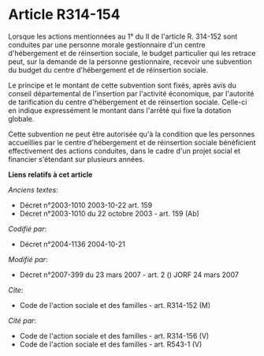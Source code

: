 # Article R314-154

Lorsque les actions mentionnées au 1° du II de l'article R. 314-152 sont conduites par une personne morale gestionnaire d'un
centre d'hébergement et de réinsertion sociale, le budget particulier qui les retrace peut, sur la demande de la personne
gestionnaire, recevoir une subvention du budget du centre d'hébergement et de réinsertion sociale.

Le principe et le montant de cette subvention sont fixés, après avis du conseil départemental de l'insertion par l'activité
économique, par l'autorité de tarification du centre d'hébergement et de réinsertion sociale. Celle-ci en indique
expressément le montant dans l'arrêté qui fixe la dotation globale.

Cette subvention ne peut être autorisée qu'à la condition que les personnes accueillies par le centre d'hébergement et de
réinsertion sociale bénéficient effectivement des actions conduites, dans le cadre d'un projet social et financier s'étendant
sur plusieurs années.

**Liens relatifs à cet article**

_Anciens textes_:

  - Décret n°2003-1010 2003-10-22 art. 159
  - Décret n°2003-1010 du 22 octobre 2003 - art. 159 (Ab)

_Codifié par_:

  - Décret n°2004-1136 2004-10-21

_Modifié par_:

  - Décret n°2007-399 du 23 mars 2007 - art. 2 () JORF 24 mars 2007

_Cite_:

  - Code de l'action sociale et des familles - art. R314-152 (M)

_Cité par_:

  - Code de l'action sociale et des familles - art. R314-156 (V)
  - Code de l'action sociale et des familles - art. R543-1 (V)
